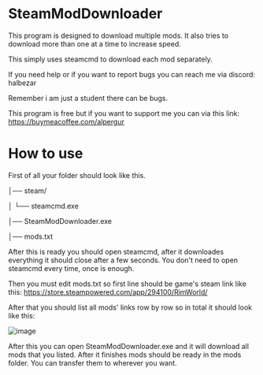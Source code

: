 # SteamModDownloader
This program is designed to download multiple mods. It also tries to download more than one at a time to increase speed.

This simply uses steamcmd to download each mod separately. 

If you need help or if you want to report bugs you can reach me via discord: halbezar 

Remember i am just a student there can be bugs. 

This program is free but if you want to support me you can via this link: https://buymeacoffee.com/alpergur

# How to use
First of all your folder should look like this.

│── steam/

│   └── steamcmd.exe
      
│── SteamModDownloader.exe

│── mods.txt 

After this is ready you should open steamcmd, after it downloades everything it should close after a few seconds. You don't need to open steamcmd every time, once is enough.

Then you must edit mods.txt so first line should be game's steam link like this: https://store.steampowered.com/app/294100/RimWorld/

After that you should list all mods' links row by row so in total it should look like this:

![image](https://github.com/user-attachments/assets/57b187fc-b3ec-4220-a5c7-84d9eef80200)

After this you can open SteamModDownloader.exe and it will download all mods that you listed. After it finishes mods should be ready in the mods folder. You can transfer them to wherever you want.
